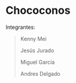 # Chococonos

Integrantes:

> Kenny Mei
> 
> Jesús Jurado
> 
> Miguel García
> 
> Andres Delgado



